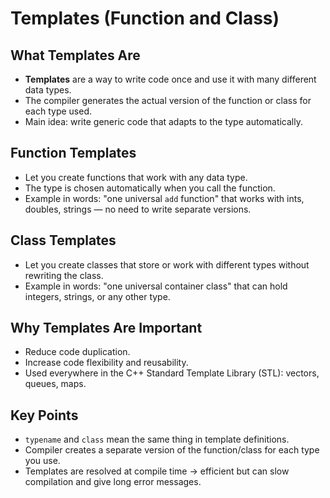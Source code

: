 # Templates (Function and Class)

## What Templates Are
- **Templates** are a way to write code once and use it with many different data types.
- The compiler generates the actual version of the function or class for each type used.
- Main idea: write generic code that adapts to the type automatically.

## Function Templates
- Let you create functions that work with any data type.
- The type is chosen automatically when you call the function.
- Example in words: "one universal `add` function" that works with ints, doubles, strings — no need to write separate versions.

## Class Templates
- Let you create classes that store or work with different types without rewriting the class.
- Example in words: "one universal container class" that can hold integers, strings, or any other type.

## Why Templates Are Important
- Reduce code duplication.
- Increase code flexibility and reusability.
- Used everywhere in the C++ Standard Template Library (STL): vectors, queues, maps.

## Key Points
- `typename` and `class` mean the same thing in template definitions.
- Compiler creates a separate version of the function/class for each type you use.
- Templates are resolved at compile time → efficient but can slow compilation and give long error messages.
